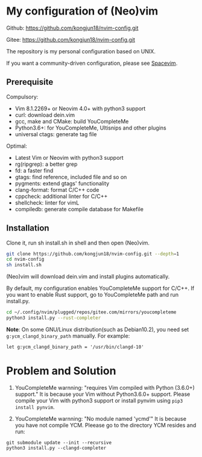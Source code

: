 # My configuration of (Neo)vim
Github: https://github.com/kongjun18/nvim-config.git

Gitee: https://github.com/kongjun18/nvim-config.git

The repository is my personal configuration based on UNIX.

If you want a community-driven configuration, please see [Spacevim](https://github.com/SpaceVim/SpaceVim).

## Prerequisite
Compulsory:
- Vim 8.1.2269+ or Neovim 4.0+ with python3 support
- curl:                download dein.vim
- gcc, make and CMake: build YouCompleteMe
- Python3.6+:          for YouCompleteMe, Ultisnips and other plugins
- universal ctags:     generate tag file

Optimal:
- Latest Vim or Neovim with python3 support
- rg(ripgrep):  a better grep
- fd:           a faster find
- gtags:        find reference, included file and so on
- pygments:     extend gtags' functionality
- clang-format: format C/C++ code
- cppcheck:     additional linter for C/C++
- shellcheck:   linter for vimL
- compiledb:    generate compile database for Makefile

## Installation
Clone it, run sh install.sh in shell and then open (Neo)vim.
```sh
git clone https://github.com/kongjun18/nvim-config.git --depth=1
cd nvim-config
sh install.sh
```
(Neo)vim will download dein.vim and install plugins automatically.

By default, my configuration enables YouCompleteMe support for C/C++. If you want to enable Rust support, go to YouCompleteMe path and run install.py.
```sh
cd ~/.config/nvim/plugged/repos/gitee.com/mirrors/youcompleteme
python3 install.py --rust-completer
```
**Note**: On some GNU/Linux distribution(such as Debian10.2), you need set `g:ycm_clangd_binary_path` manually. For example:
```vim
let g:ycm_clangd_binary_path = '/usr/bin/clangd-10'
```
# Problem and Solution
1. YouCompleteMe warnning: "requires Vim compiled with Python (3.6.0+) support."
It is because your Vim without Python3.6.0+ support. 
Please compile your Vim with python3 support or install pynvim using `pip3 install pynvim`.

2. YouCompleteMe warnning: "No module named 'ycmd'"
It is because you have not compile YCM.
Pleease go to the directory YCM resides and run:
```
git submodule update --init --recursive
python3 install.py --clangd-completer
```
